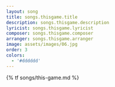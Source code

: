 ```yaml
---
layout: song
title: songs.thisgame.title
description: songs.thisgame.description
lyricist: songs.thisgame.lyricist
composer: songs.thisgame.composer
arranger: songs.thisgame.arranger
image: assets/images/06.jpg
order: 3
colors:
  - '#dddddd'
---
```


{% tf songs/this-game.md %}
